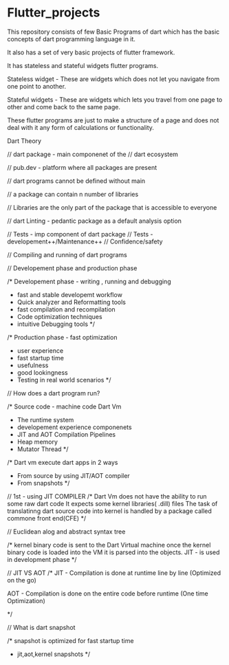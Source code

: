 # Flutter_projects
This repository consists of few Basic Programs of dart which has the basic concepts of dart programming language in it.

It also has a set of very basic projects of flutter framework.

It has stateless and stateful widgets flutter programs.

Stateless widget - These are widgets which does not let you navigate from one point to another.

Stateful widgets - These are widgets which lets you travel from one page to other and come back to the same page.

These flutter programs are just to make a structure of a page and does not deal with it any form of calculations or functionality.


Dart Theory

// dart package - main componenet of the 
// dart ecosystem

// pub.dev - platform where all packages are present

// dart programs cannot be defined without main

// a package can contain n number of libraries

// Libraries are the only part of the package that is accessible to everyone

// dart Linting - pedantic package as a default analysis option

// Tests - imp component of dart package
// Tests - developement++/Maintenance++
// Confidence/safety

// Compiling and running of dart programs

// Developement phase and production phase

/*
Developement phase - writing , running and debugging
- fast and stable developemt workflow
- Quick analyzer and Reformatting tools
- fast compilation and recompilation
- Code optimization techniques
- intuitive Debugging tools
*/

/*
Production phase - fast optimization
- user experience
- fast startup time 
- usefulness
- good lookingness
- Testing in real world scenarios
*/

// How does a dart program run?

/*
Source code - machine code
Dart Vm
- The runtime system
- developement experience componenets
- JIT and AOT Compilation Pipelines
- Heap memory
- Mutator Thread
*/

/*
Dart vm execute dart apps in 2 ways
- From source by using JIT/AOT compiler
- From snapshots
*/

// 1st - using JIT COMPILER
/*
Dart Vm does not have the ability to run some raw dart code
It expects some kernel libraries( .dill) files
The task of translatinng dart source code into kernel
is handled by a package called commone front end(CFE)
*/

// Euclidean alog and abstract syntax tree

/* kernel binary code is sent to the Dart Virtual machine
 once the kernel binary code is loaded into the VM it is parsed into
 the objects.
 JIT - is used in development phase
  */

// JIT VS AOT
/*
JIT - Compilation is done at runtime line by line 
(Optimized on the go)

AOT - Compilation is done on the entire code before runtime
(One time Optimization)

*/

// What is dart snapshot

/* 
snapshot is optimized for fast startup time
- jit,aot,kernel snapshots
*/

